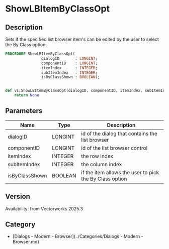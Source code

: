 # ShowLBItemByClassOpt

## Description
Sets if the specified list browser item's can be edited by the user to select the By Class option.

```pascal
PROCEDURE ShowLBItemByClassOpt(
				dialogID       : LONGINT;
				componentID    : LONGINT;
				itemIndex      : INTEGER;
				subItemIndex   : INTEGER;
				isByClassShown : BOOLEAN);
```

```python

def vs.ShowLBItemByClassOpt(dialogID, componentID, itemIndex, subItemIndex, isByClassShown):
    return None
```

## Parameters
|Name|Type|Description|
|---|---|---|
|dialogID|LONGINT|id of the dialog that contains the list browser|
|componentID|LONGINT|id of the list browser control|
|itemIndex|INTEGER|the row index|
|subItemIndex|INTEGER|the column index|
|isByClassShown|BOOLEAN|if the item allows the user to pick the By Class option|

## Version
Availability: from Vectorworks 2025.3

## Category
* [Dialogs - Modern - Browser](../Categories/Dialogs - Modern - Browser.md)

